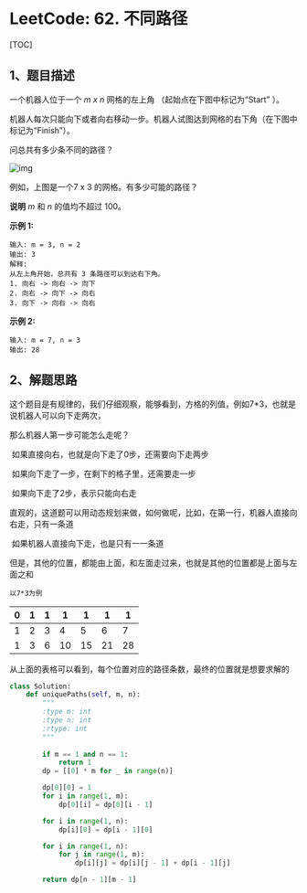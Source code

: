 # LeetCode: 62. 不同路径

[TOC]



## 1、题目描述



一个机器人位于一个 *m x n* 网格的左上角 （起始点在下图中标记为“Start” ）。

机器人每次只能向下或者向右移动一步。机器人试图达到网格的右下角（在下图中标记为“Finish”）。

问总共有多少条不同的路径？

![img](http://markdown-images-1251766755.cos.ap-beijing.myqcloud.com/notebook/2019-09-19-034419.png)

例如，上图是一个7 x 3 的网格。有多少可能的路径？

**说明**  *m* 和 *n* 的值均不超过 100。

**示例 1:**

```
输入: m = 3, n = 2
输出: 3
解释:
从左上角开始，总共有 3 条路径可以到达右下角。
1. 向右 -> 向右 -> 向下
2. 向右 -> 向下 -> 向右
3. 向下 -> 向右 -> 向右
```

**示例 2:**

```
输入: m = 7, n = 3
输出: 28
```



## 2、解题思路

​	这个题目是有规律的，我们仔细观察，能够看到，方格的列值，例如7*3，也就是说机器人可以向下走两次，

那么机器人第一步可能怎么走呢？

​	如果直接向右，也就是向下走了0步，还需要向下走两步

​	如果向下走了一步，在剩下的格子里，还需要走一步

​	如果向下走了2步，表示只能向右走



​	直观的，这道题可以用动态规划来做，如何做呢，比如，在第一行，机器人直接向右走，只有一条道

​	如果机器人直接向下走，也是只有一一条道

​	但是，其他的位置，都能由上面，和左面走过来，也就是其他的位置都是上面与左面之和

`以7*3为例`

| 0    | 1    | 1    | 1    | 1    | 1    | 1    |
| ---- | ---- | ---- | ---- | ---- | ---- | ---- |
| 1    | 2    | 3    | 4    | 5    | 6    | 7    |
| 1    | 3    | 6    | 10   | 15   | 21   | 28   |

​	从上面的表格可以看到，每个位置对应的路径条数，最终的位置就是想要求解的



```python
class Solution:
    def uniquePaths(self, m, n):
        """
        :type m: int
        :type n: int
        :rtype: int
        """
        
        if m == 1 and n == 1:
            return 1
        dp = [[0] * m for _ in range(n)]

        dp[0][0] = 1
        for i in range(1, m):
            dp[0][i] = dp[0][i - 1]

        for i in range(1, n):
            dp[i][0] = dp[i - 1][0]

        for i in range(1, n):
            for j in range(1, m):
                dp[i][j] = dp[i][j - 1] + dp[i - 1][j]

        return dp[n - 1][m - 1]
```



